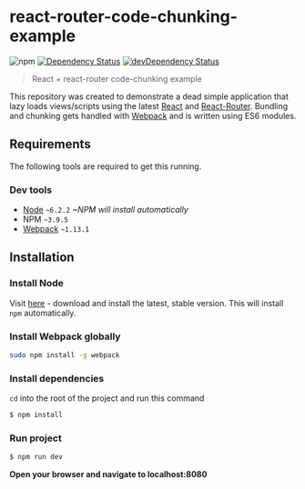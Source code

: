 # react-router-code-chunking-example

![npm][npm-version-image]
[![Dependency Status][dep-image]][dep-url]
[![devDependency Status][dev-dep-image]][dev-dep-url]

> React + react-router code-chunking example

This repository was created to demonstrate a dead simple application that lazy loads views/scripts using the latest [React](https://www.npmjs.com/package/react) and [React-Router](https://www.npmjs.com/package/react-router).  Bundling and chunking gets handled with [Webpack](https://www.npmjs.com/package/webpack) and is written using ES6 modules.

## Requirements
The following tools are required to get this running.

### Dev tools
* [Node](https://nodejs.org/en/) `~6.2.2` *~NPM will install automatically*
* NPM `~3.9.5`
* [Webpack](https://webpack.github.io/) `~1.13.1`


## Installation
### Install Node
Visit [here](https://nodejs.org/en/) - download and install the latest, stable version.
This will install `npm` automatically.

### Install Webpack globally
```sh
sudo npm install -g webpack
```

### Install dependencies
`cd` into the root of the project and run this command
```sh
$ npm install
```

### Run project
```sh
$ npm run dev
```
**Open your browser and navigate to localhost:8080**

[npm-version-image]: https://img.shields.io/npm/v/npm.svg?maxAge=2592000
[dev-dep-image]: https://david-dm.org/JFusco/react-router-code-chunking-example/dev-status.svg
[dev-dep-url]: https://david-dm.org/JFusco/react-router-code-chunking-example#info=devDependencies
[dep-image]: https://img.shields.io/david/JFusco/react-router-code-chunking-example.svg
[dep-url]: https://david-dm.org/JFusco/react-router-code-chunking-example
